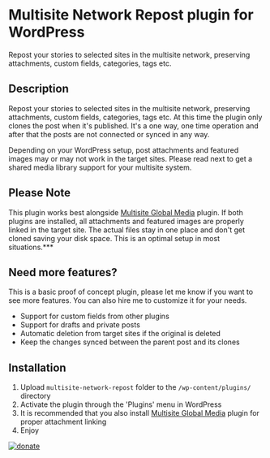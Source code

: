 # Multisite Network Repost plugin for WordPress

Repost your stories to selected sites in the multisite network, preserving attachments, custom fields, categories, tags etc.


## Description

Repost your stories to selected sites in the multisite network, preserving attachments, custom fields, categories, tags etc. At this time the plugin only clones the post when it's published. It's a one way, one time operation and after that the posts are not connected or synced in any way.

Depending on your WordPress setup, post attachments and featured images may or may not work in the target sites. Please read next to get a shared media library support for your multisite system.

## Please Note

This plugin works best alongside [Multisite Global Media](https://github.com/bueltge/multisite-global-media) plugin. If both plugins are installed, all attachments and featured images are properly linked in the target site. The actual files stay in one place and don't get cloned saving your disk space. This is an optimal setup in most situations.***


## Need more features?

This is a basic proof of concept plugin, please let me know if you want to see more features. You can also hire me to customize it for your needs.

* Support for custom fields from other plugins
* Support for drafts and private posts
* Automatic deletion from target sites if the original is deleted
* Keep the changes synced between the parent post and its clones


## Installation

1. Upload `multisite-network-repost` folder to the `/wp-content/plugins/` directory
1. Activate the plugin through the 'Plugins' menu in WordPress
1. It is recommended that you also install [Multisite Global Media](https://github.com/bueltge/multisite-global-media) plugin for proper attachment linking
1. Enjoy

[![donate](https://www.paypalobjects.com/en_US/i/btn/btn_donateCC_LG.gif)](https://paypal.me/sam2kb)